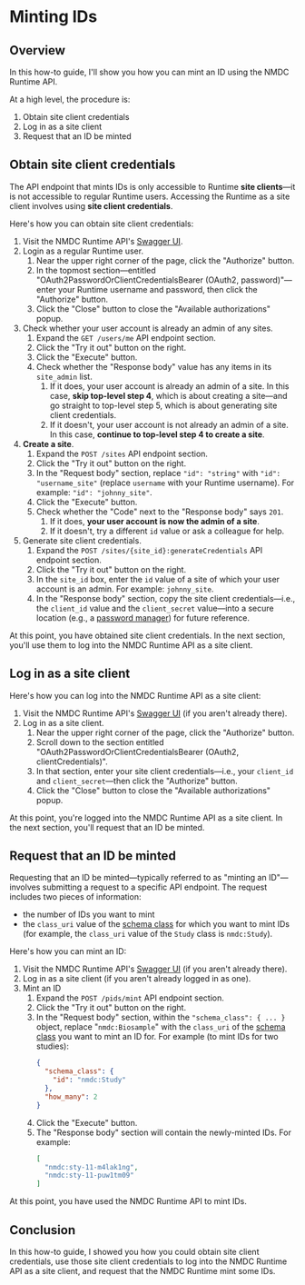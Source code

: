 # Minting IDs

## Overview

In this how-to guide, I'll show you how you can mint an ID using the NMDC Runtime API.

At a high level, the procedure is:
1. Obtain site client credentials
2. Log in as a site client
3. Request that an ID be minted

## Obtain site client credentials

The API endpoint that mints IDs is only accessible to Runtime **site clients**—it is not accessible to regular Runtime users.
Accessing the Runtime as a site client involves using **site client credentials**.

Here's how you can obtain site client credentials:

1. Visit the NMDC Runtime API's [Swagger UI](https://api.microbiomedata.org/docs). 
2. Login as a regular Runtime user.
   1. Near the upper right corner of the page, click the "Authorize" button.
   2. In the topmost section—entitled "OAuth2PasswordOrClientCredentialsBearer (OAuth2, password)"—enter your Runtime username and password, then click the "Authorize" button.
   3. Click the "Close" button to close the "Available authorizations" popup.
3. Check whether your user account is already an admin of any sites.
   1. Expand the `GET /users/me` API endpoint section.
   2. Click the "Try it out" button on the right.
   3. Click the "Execute" button.
   4. Check whether the "Response body" value has any items in its `site_admin` list.
      1. If it does, your user account is already an admin of a site. In this case, **skip top-level step 4**, which is about creating a site—and go straight to top-level step 5, which is about generating site client credentials.
      2. If it doesn't, your user account is not already an admin of a site. In this case, **continue to top-level step 4 to create a site**.
4. **Create a site**.
   1. Expand the `POST /sites` API endpoint section.
   2. Click the "Try it out" button on the right.
   3. In the "Request body" section, replace `"id": "string"` with `"id": "username_site"` (replace `username` with your Runtime username). For example: `"id": "johnny_site"`.
   4. Click the "Execute" button.
   5. Check whether the "Code" next to the "Response body" says `201`.
      1. If it does, **your user account is now the admin of a site**.
      2. If it doesn't, try a different `id` value or ask a colleague for help.
5. Generate site client credentials.
   1. Expand the `POST /sites/{site_id}:generateCredentials` API endpoint section.
   2. Click the "Try it out" button on the right.
   3. In the `site_id` box, enter the `id` value of a site of which your user account is an admin. For example: `johnny_site`.
   4. In the "Response body" section, copy the site client credentials—i.e., the `client_id` value and the `client_secret` value—into a secure location (e.g., a [password manager](https://bitwarden.com/)) for future reference.

At this point, you have obtained site client credentials. In the next section, you'll use them to log into the NMDC Runtime API as a site client.

## Log in as a site client

Here's how you can log into the NMDC Runtime API as a site client:

1. Visit the NMDC Runtime API's [Swagger UI](https://api.microbiomedata.org/docs) (if you aren't already there).
2. Log in as a site client.
   1. Near the upper right corner of the page, click the "Authorize" button.
   2. Scroll down to the section entitled "OAuth2PasswordOrClientCredentialsBearer (OAuth2, clientCredentials)".
   3. In that section, enter your site client credentials—i.e., your `client_id` and `client_secret`—then click the "Authorize" button.
   4. Click the "Close" button to close the "Available authorizations" popup.

At this point, you're logged into the NMDC Runtime API as a site client. In the next section, you'll request that an ID be minted.

## Request that an ID be minted

Requesting that an ID be minted—typically referred to as "minting an ID"—involves submitting a request to a specific API endpoint.
The request includes two pieces of information:
- the number of IDs you want to mint
- the `class_uri` value of the [schema class](https://microbiomedata.github.io/nmdc-schema/#classes) for which you want to mint IDs
  (for example, the `class_uri` value of the `Study` class is `nmdc:Study`).

Here's how you can mint an ID:

1. Visit the NMDC Runtime API's [Swagger UI](https://api.microbiomedata.org/docs) (if you aren't already there).
2. Log in as a site client (if you aren't already logged in as one).
3. Mint an ID
   1. Expand the `POST /pids/mint` API endpoint section.
   2. Click the "Try it out" button on the right.
   3. In the "Request body" section, within the `"schema_class": { ... }` object, replace "`nmdc:Biosample`" with the `class_uri` of the [schema class](https://microbiomedata.github.io/nmdc-schema/#classes) you want to mint an ID for. For example (to mint IDs for two studies):
      ```json
      {
        "schema_class": {
          "id": "nmdc:Study"
        },
        "how_many": 2
      }
      ```
   4. Click the "Execute" button.
   5. The "Response body" section will contain the newly-minted IDs. For example:
      ```json
      [
        "nmdc:sty-11-m4lak1ng",
        "nmdc:sty-11-puw1tm09"
      ]
      ```

At this point, you have used the NMDC Runtime API to mint IDs.

## Conclusion

In this how-to guide, I showed you how you could obtain site client credentials, use those site client credentials to log into the NMDC Runtime API as a site client, and request that the NMDC Runtime mint some IDs.
